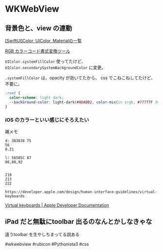 # WKWebView


## 背景色と、view の連動

[[SwiftUI]Color, UIColor, Materialの一覧](https://zenn.dev/ryodeveloper/articles/kame_ga_1_hiki)

[RGB カラーコード書式変換ツール](https://ez-net.jp/article/89/CZq0rF1K/mY7SLPft42BO/)

`UIColor.systemFillColor` 使ってたけど、
`UIColor.secondarySystemBackgroundColor` に変更。

`.systemFillColor` は、opacity が効いてたから、
css でこねこねしてたけど、不要に。


```css
:root {
  color-scheme: light dark;
  --backGround-color: light-dark(#ADADB2, color-mix(in srgb, #77777F 36%, #000));
}

```


### iOS のカラーといい感じにそろえたい

雑メモ

```
d: 383838 75
56
0.21

l: 56585C 87
86,88,92


210
213
222

https://developer.apple.com/design/human-interface-guidelines/virtual-keyboards

```

[Virtual keyboards | Apple Developer Documentation](https://developer.apple.com/design/human-interface-guidelines/virtual-keyboards)


## iPad だと無駄にtoolbar 出るのなんとかしなきゃな

違うtoolbar を生やしちまってる説ある


#wkwebview #rubicon #Pythonista3 #css